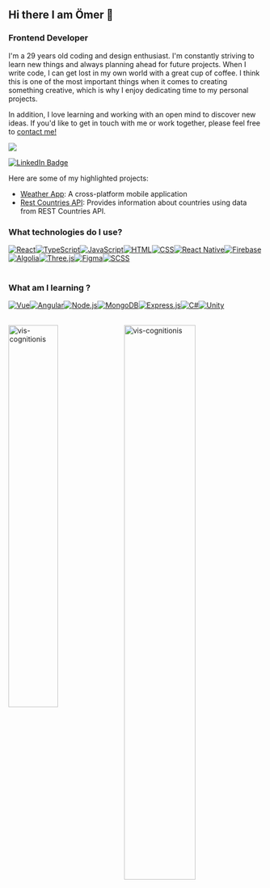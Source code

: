 ## Hi there I am Ömer 👋
### Frontend Developer

I'm a 29 years old coding and design enthusiast. I'm constantly striving to learn new things and always planning ahead for future projects. When I write code, I can get lost in my own world with a great cup of coffee. I think this is one of the most important things when it comes to creating something creative, which is why I enjoy dedicating time to my personal projects.

In addition, I love learning and working with an open mind to discover new ideas. If you'd like to get in touch with me or work together, please feel free to [contact me!](mailto:omeralemdar94@gmail.com)

![](https://komarev.com/ghpvc/?username=vis-cognitionis&color=blue)

[![LinkedIn Badge](https://img.shields.io/badge/-LinkedIn-blue?style=flat-square&logo=Linkedin&logoColor=white&link=link)](https://www.linkedin.com/in/omer-alemdar/)

Here are some of my highlighted projects:
- [Weather App](https://github.com/vis-cognitionis/weather_app): A cross-platform mobile application
- [Rest Countries API](https://github.com/vis-cognitionis/rest_countries_api): Provides information about countries using data from REST Countries API.

### What technologies do I use?

<div style="display: flex; flex-wrap: wrap;">
  <a href="https://reactjs.org/" target="_blank"><img src="https://img.icons8.com/color/48/000000/react-native.png" alt="React" title="React"/></a>
  <a href="https://www.typescriptlang.org/" target="_blank"><img src="https://img.icons8.com/color/48/000000/typescript.png" alt="TypeScript" title="TypeScript"/></a>
  <a href="https://developer.mozilla.org/en-US/docs/Web/JavaScript" target="_blank"><img src="https://img.icons8.com/color/48/000000/javascript.png" alt="JavaScript" title="JavaScript"/></a>
  <a href="https://developer.mozilla.org/en-US/docs/Web/HTML" target="_blank"><img src="https://img.icons8.com/color/48/000000/html-5.png" alt="HTML" title="HTML"/></a>
  <a href="https://developer.mozilla.org/en-US/docs/Web/CSS" target="_blank"><img src="https://img.icons8.com/color/48/000000/css3.png" alt="CSS" title="CSS"/></a>
  <a href="https://reactnative.dev/" target="_blank"><img src="https://img.icons8.com/nolan/54/react-native.png" alt="React Native" title="React Native"/></a>
  <a href="https://firebase.google.com/" target="_blank"><img src="https://img.icons8.com/color/48/000000/firebase.png" alt="Firebase" title="Firebase"/></a>
  <a href="https://www.algolia.com/" target="_blank"><img src="https://img.icons8.com/windows/48/26e07f/search--v1.png" alt="Algolia" title="Algolia"/></a>
    <a href="https://threejs.org/" target="_blank"><i class="fab fa-js-square"></i><img src="https://img.shields.io/badge/-Three.js-black?style=flat-square&logo=three.js&logoColor=white" alt="Three.js"></a>
  <a href="https://www.figma.com/" target="_blank"><img src="https://img.icons8.com/fluency/50/figma.png" alt="Figma" title="Figma"/></a>
  <a href="https://sass-lang.com/" target="_blank"><img src="https://img.icons8.com/color/48/000000/sass.png" alt="SCSS" title="SCSS"/></a>
</div>

<br>

### What am I learning ?
<div style="display: flex; flex-wrap: wrap;">
  <a href="https://vuejs.org/" target="_blank"><img src="https://img.icons8.com/color/48/vue-js.png" alt="Vue" title="Vue"/></a>
    <a href="https://angular.io/" target="_blank"><img src="https://img.icons8.com/?size=48&id=71257&format=png" alt="Angular" title="Angular"/></a>
  <a href="https://nodejs.org/" target="_blank"><img src="https://img.icons8.com/color/48/000000/nodejs.png" alt="Node.js" title="Node.js"/></a>
  <a href="https://www.mongodb.com/" target="_blank"><img src="https://img.icons8.com/color/48/000000/mongodb.png" alt="MongoDB" title="MongoDB"/></a>
  <a href="https://expressjs.com/" target="_blank"><img src="https://img.icons8.com/color/48/000000/express.png" alt="Express.js" title="Express.js"/></a>
  <a href="https://docs.microsoft.com/en-us/dotnet/csharp/" target="_blank"><img src="https://img.icons8.com/color/48/000000/c-sharp-logo.png" alt="C#" title="C#"/></a>
  <a href="https://unity.com/" target="_blank"><img src="https://img.icons8.com/color/48/000000/unity.png" alt="Unity" title="Unity"/></a>
</div>
<br>


<p><img align="left" src="https://github-readme-stats.vercel.app/api/top-langs?username=vis-cognitionis&show_icons=true&theme=radical&locale=en&layout=compact" width="44%" alt="vis-cognitionis" /></p>
<p>&nbsp;<img align="rigt" src="https://github-readme-stats.vercel.app/api?username=vis-cognitionis&show_icons=true&theme=radical" alt="vis-cognitionis" width="53%" /></p>

